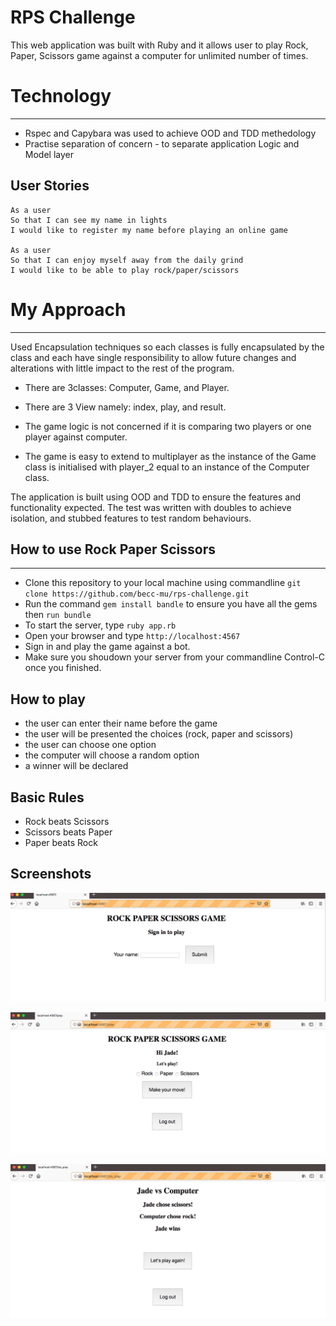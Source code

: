 # RPS Challenge

This web application was built with Ruby and it allows user to play Rock, Paper, Scissors game against a computer for unlimited number of times.

# Technology
----
* Rspec and Capybara was used to achieve OOD and TDD methedology
* Practise separation of concern - to separate application Logic and Model layer


User Stories
----

```
As a user
So that I can see my name in lights
I would like to register my name before playing an online game

As a user
So that I can enjoy myself away from the daily grind
I would like to be able to play rock/paper/scissors
```

# My Approach
----

Used Encapsulation techniques so each classes is fully encapsulated by the class and each have single responsibility to allow future changes and alterations with little impact to the rest of the program.

* There are 3classes: Computer, Game, and Player.
* There are 3 View namely: index, play, and result.
* The game logic is not concerned if it is comparing two players or one player against computer.

* The game is easy to extend to multiplayer as the instance of the Game class is initialised with player_2 equal to an instance of the Computer class.

The application is built using OOD and TDD to ensure the features and functionality expected. The test was written with doubles to achieve isolation, and stubbed features to test random behaviours.


## How to use Rock Paper Scissors
----
- Clone this repository to your local machine using commandline ```git clone https://github.com/becc-mu/rps-challenge.git ```
- Run the command ```gem install bandle``` to ensure you have all the gems then ``` run bundle ```
- To start the server, type ```ruby app.rb ```
- Open your browser and type ```http://localhost:4567```
- Sign in and play the game against a bot.
- Make sure you shoudown your server from your commandline Control-C once you finished.


 ## How to play

- the user can enter their name before the game
- the user will be presented the choices (rock, paper and scissors)
- the user can choose one option
- the computer will choose a random option
- a winner will be declared


## Basic Rules

- Rock beats Scissors
- Scissors beats Paper
- Paper beats Rock

## Screenshots

![Login page](https://github.com/becc-mu/rps-challenge/blob/player_vs_computer/public/Screen%20Shot%202019-01-05%20at%2004.23.41.png)

![choose options](https://github.com/becc-mu/rps-challenge/blob/player_vs_computer/public/Screen%20Shot%202019-01-05%20at%2004.25.03.png)

![winner declared](https://github.com/becc-mu/rps-challenge/blob/player_vs_computer/public/Screen%20Shot%202019-01-05%20at%2004.25.40.png)
